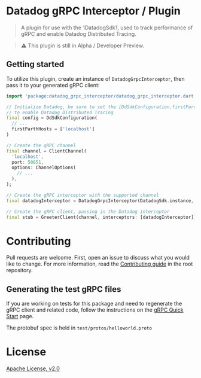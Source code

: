 
# Datadog gRPC Interceptor / Plugin

> A plugin for use with the 1DatadogSdk1, used to track performance of gRPC and enable Datadog Distributed Tracing.

> ⚠️ This plugin is still in Alpha / Developer Preview. 

## Getting started

To utilize this plugin, create an instance of `DatadogGrpcInterceptor`, then pass it to your generated gRPC client:

```dart
import 'package:datadog_grpc_interceptor/datadog_grpc_interceptor.dart'

// Initialize Datadog, be sure to set the [DdSdkConfiguration.firstPartyHosts] member
// to enable Datadog Distributed Tracing
final config = DdSdkConfiguration(
  // ...
  firstParthHosts = ['localhost']
)

// Create the gRPC channel
final channel = ClientChannel(
  'localhost',
  port: 50051,
  options: ChannelOptions(
    // ...
  ),
);

// Create the gRPC interceptor with the supported channel
final datadogInterceptor = DatadogGrpcInterceptor(DatadogSdk.instance, channel);

// Create the gRPC client, passing in the Datadog interceptor
final stub = GreeterClient(channel, interceptors: [datadogInterceptor]);
```

# Contributing

Pull requests are welcome. First, open an issue to discuss what you would like
to change. For more information, read the [Contributing
guide](../../CONTRIBUTING.md) in the root repository.

## Generating the test gRPC files

If you are working on tests for this package and need to regenerate the gRPC client and related code,
follow the instructions on the [gRPC Quick Start](https://grpc.io/docs/languages/dart/quickstart/) page.

The protobuf spec is held in `test/protos/helloworld.proto`

# License

[Apache License, v2.0](LICENSE)